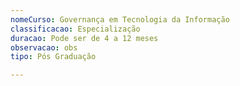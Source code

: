 ```yaml
---
nomeCurso: Governança em Tecnologia da Informação
classificacao: Especialização
duracao: Pode ser de 4 a 12 meses
observacao: obs
tipo: Pós Graduação

---
```


